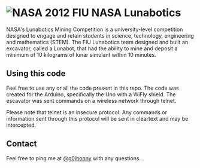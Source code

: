 ![NASA](http://visibleearth.nasa.gov/siteimages/nasa_logo_sm.png) 2012 FIU NASA Lunabotics 
===================

NASA's Lunabotics Mining Competition is a university-level competition designed to engage and retain students in science, technology, engineering and mathematics (STEM). The FIU Lunabotics team designed and built an excavator, called a Lunabot, that had the ability to mine and deposit a minimum of 10 kilograms of lunar simulant within 10 minutes.

Using this code
--
Feel free to use any or all the code present in this repo. The code was created for the Arduino, specifically the Uno with a WiFly shield. The escavator was sent commands on a wireless network through telnet.

Please note that telnet is an insecure protocol. Any commands or information sent through this protocol will be sent in cleartext and may be intercepted.

Contact
--
Feel free to ping me at [@g0jhonny](https://twitter.com/g0jhonny) with any questions.
